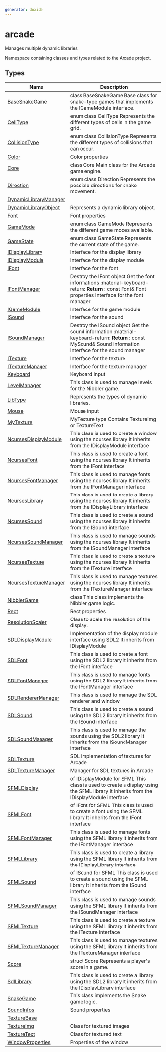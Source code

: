 ```yaml
---
generator: doxide
---
```



# arcade


Manages multiple dynamic libraries

Namespace containing classes and types related to the Arcade project.


## Types

| Name | Description |
| ---- | ----------- |
| [BaseSnakeGame](BaseSnakeGame.md) | class BaseSnakeGame Base class for snake-type games that implements the IGameModule interface. |
| [CellType](CellType.md) | enum class CellType Represents the different types of cells in the game grid. |
| [CollisionType](CollisionType.md) | enum class CollisionType Represents the different types of collisions that can occur. |
| [Color](Color.md) | Color properties  |
| [Core](Core.md) | class Core Main class for the Arcade game engine. |
| [Direction](Direction.md) | enum class Direction Represents the possible directions for snake movement. |
| [DynamicLibraryManager](DynamicLibraryManager.md) |  |
| [DynamicLibraryObject](DynamicLibraryObject.md) |  Represents a dynamic library object. |
| [Font](Font.md) | Font properties  |
| [GameMode](GameMode.md) | enum class GameMode Represents the different game modes available. |
| [GameState](GameState.md) | enum class GameState Represents the current state of the game. |
| [IDisplayLibrary](IDisplayLibrary.md) | Interface for the display library  |
| [IDisplayModule](IDisplayModule.md) | Interface for the display module  |
| [IFont](IFont.md) | Interface for the font  |
| [IFontManager](IFontManager.md) | Destroy the IFont object Get the font informations :material-keyboard-return: **Return** :    const Font& Font properties Interface for the font manager  |
| [IGameModule](IGameModule.md) | Interface for the game module  |
| [ISound](ISound.md) | Interface for the sound  |
| [ISoundManager](ISoundManager.md) | Destroy the ISound object Get the sound information :material-keyboard-return: **Return** :    const MySound& Sound information Interface for the sound manager  |
| [ITexture](ITexture.md) | Interface for the texture  |
| [ITextureManager](ITextureManager.md) | Interface for the texture manager  |
| [Keyboard](Keyboard.md) | Keyboard input  |
| [LevelManager](LevelManager.md) |  This class is used to manage levels for the Nibbler game. |
| [LibType](LibType.md) |  Represents the types of dynamic libraries. |
| [Mouse](Mouse.md) | Mouse input  |
| [MyTexture](MyTexture.md) | MyTexture type Contains TextureImg or TextureText  |
| [NcursesDisplayModule](NcursesDisplayModule.md) |  This class is used to create a window using the ncurses library It inherits from the IDisplayModule interface  |
| [NcursesFont](NcursesFont.md) |  This class is used to create a font using the ncurses library It inherits from the IFont interface  |
| [NcursesFontManager](NcursesFontManager.md) |  This class is used to manage fonts using the ncurses library It inherits from the IFontManager interface  |
| [NcursesLibrary](NcursesLibrary.md) |  This class is used to create a library using the ncurses library It inherits from the IDisplayLibrary interface  |
| [NcursesSound](NcursesSound.md) |  This class is used to create a sound using the ncurses library It inherits from the ISound interface  |
| [NcursesSoundManager](NcursesSoundManager.md) |  This class is used to manage sounds using the ncurses library It inherits from the ISoundManager interface  |
| [NcursesTexture](NcursesTexture.md) |  This class is used to create a texture using the ncurses library It inherits from the ITexture interface  |
| [NcursesTextureManager](NcursesTextureManager.md) |  This class is used to manage textures using the ncurses library It inherits from the ITextureManager interface  |
| [NibblerGame](NibblerGame.md) |  class This class implements the Nibbler game logic. |
| [Rect](Rect.md) | Rect properties  |
| [ResolutionScaler](ResolutionScaler.md) |  Class to scale the resolution of the display. |
| [SDLDisplayModule](SDLDisplayModule.md) |  Implementation of the display module interface using SDL2 It inherits from IDisplayModule  |
| [SDLFont](SDLFont.md) |  This class is used to create a font using the SDL2 library It inherits from the IFont interface  |
| [SDLFontManager](SDLFontManager.md) |  This class is used to manage fonts using the SDL2 library It inherits from the IFontManager interface  |
| [SDLRendererManager](SDLRendererManager.md) |  This class is used to manage the SDL renderer and window  |
| [SDLSound](SDLSound.md) |  This class is used to create a sound using the SDL2 library It inherits from the ISound interface  |
| [SDLSoundManager](SDLSoundManager.md) |  This class is used to manage the sounds using the SDL2 library It inherits from the ISoundManager interface  |
| [SDLTexture](SDLTexture.md) |  SDL implementation of textures for Arcade  |
| [SDLTextureManager](SDLTextureManager.md) |  Manager for SDL textures in Arcade  |
| [SFMLDisplay](SFMLDisplay.md) |  of IDisplayModule for SFML This class is used to create a display using the SFML library It inherits from the IDisplayModule interface  |
| [SFMLFont](SFMLFont.md) |  of IFont for SFML This class is used to create a font using the SFML library It inherits from the IFont interface  |
| [SFMLFontManager](SFMLFontManager.md) |  This class is used to manage fonts using the SFML library It inherits from the IFontManager interface  |
| [SFMLLibrary](SFMLLibrary.md) |  This class is used to create a library using the SFML library It inherits from the IDisplayLibrary interface  |
| [SFMLSound](SFMLSound.md) |  of ISound for SFML This class is used to create a sound using the SFML library It inherits from the ISound interface  |
| [SFMLSoundManager](SFMLSoundManager.md) |  This class is used to manage sounds using the SFML library It inherits from the ISoundManager interface  |
| [SFMLTexture](SFMLTexture.md) |  This class is used to create a texture using the SFML library It inherits from the ITexture interface  |
| [SFMLTextureManager](SFMLTextureManager.md) |  This class is used to manage textures using the SFML library It inherits from the ITextureManager interface  |
| [Score](Score.md) | struct Score Represents a player's score in a game. |
| [SdlLibrary](SdlLibrary.md) |  This class is used to create a library using the SDL2 library It inherits from the IDisplayLibrary interface  |
| [SnakeGame](SnakeGame.md) |  This class implements the Snake game logic. |
| [SoundInfos](SoundInfos.md) | Sound properties  |
| [TextureBase](TextureBase.md) |  |
| [TextureImg](TextureImg.md) | Class for textured images  |
| [TextureText](TextureText.md) | Class for textured text  |
| [WindowProperties](WindowProperties.md) | Properties of the window  |

